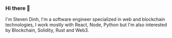 ### Hi there 👋

I'm Steven Dinh, I'm a software engineer specialized in web and blockchain technologies, I work mostly with React, Node, Python but I'm also interested by Blockchain, Solidity, Rust and Web3. 


<!--
**pegaltier/pegaltier** is a ✨ _special_ ✨ repository because its `README.md` (this file) appears on your GitHub profile.

Here are some ideas to get you started:

- 🔭 I’m currently working on ...
- 🌱 I’m currently learning ...
- 👯 I’m looking to collaborate on ...
- 🤔 I’m looking for help with ...
- 💬 Ask me about ...
- 📫 How to reach me: ...
- 😄 Pronouns: ...
- ⚡ Fun fact: ...
-->
